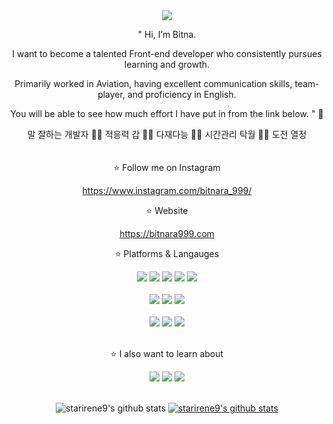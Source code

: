 <div align="center">
<img src="https://capsule-render.vercel.app/api?type=wave&color=auto&height=300&section=header&text=Bitnara%20999&fontSize=90" />

" Hi, I’m Bitna. 

I want to become a talented Front-end developer who consistently pursues learning and growth.

Primarily worked in Aviation, having excellent communication skills, team-player, and proficiency in English.

You will be able to see how much effort I have put in from the link below. " 👀

말 잘하는 개발자 👍🏻 적응력 갑 👍🏻 다재다능 👍🏻 시간관리 탁월 👍🏻 도전 열정
<br><br/>  
⭐️ Follow me on Instagram

https://www.instagram.com/bitnara_999/

⭐️ Website

https://bitnara999.com 

⭐️ Platforms & Langauges

<img src="https://img.shields.io/badge/React-61DAFB?style=for-the-badge"/>
<img src="https://img.shields.io/badge/Node.js-339933?style=for-the-badge"/>
<img src="https://img.shields.io/badge/Java Script & ES6-F7DF1E?style=for-the-badge"/>
<img src="https://img.shields.io/badge/HTML5-blue?style=for-the-badge"/>
<img src="https://img.shields.io/badge/CSS3-orange?style=for-the-badge"/>
<br><br/>  
<img src="https://img.shields.io/badge/Maria DB-003545?style=for-the-badge"/>
<img src="https://img.shields.io/badge/Mongo DB-47A248?style=for-the-badge"/>
<img src="https://img.shields.io/badge/Git-gray?style=for-the-badge"/>
<br><br/>  
<img src="https://img.shields.io/badge/Visual Studio Code-007ACC?style=for-the-badge"/>
<img src="https://img.shields.io/badge/Intellij IDEA-000000?style=for-the-badge"/>
<img src="https://img.shields.io/badge/Eclipse IDE-2C2255?style=for-the-badge"/>
<br><br/>  

⭐️ I also want to learn about

<img src="https://img.shields.io/badge/Python-3776AB?style=for-the-badge"/>
<img src="https://img.shields.io/badge/R-276DC3?style=for-the-badge"/>
<img src="https://img.shields.io/badge/Machine Learning-61DAFB?style=for-the-badge"/>
<br><br/> 

![starirene9's github stats](https://github-readme-stats.vercel.app/api?username=starirene9&theme=jolly_icons=true)
[![starirene9's github stats](https://github-readme-stats.vercel.app/api/top-langs/?username=starirene9&show_icons=true&hide_border=true&title_color=004386&icon_color=004386&layout=compact)](https://github.com/starirene9)


</div>





